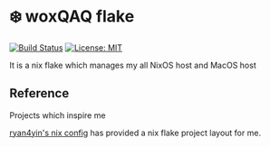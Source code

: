 # :snowflake: woxQAQ flake

[![Build Status](https://img.shields.io/endpoint.svg?url=https%3A%2F%2Factions-badge.atrox.dev%2FwoxQAQ%2Fnixos-config%2Fbadge%3Fref%3Dmain&style=flat)](https://actions-badge.atrox.dev/woxQAQ/nixos-config/goto?ref=main)
[![License: MIT](https://img.shields.io/badge/License-MIT-yellow.svg)](https://opensource.org/licenses/MIT)

It is a nix flake which manages my all NixOS host and MacOS host

## Reference

Projects which inspire me

[ryan4yin's nix config](https://github.com/ryan4yin/nix-config) has provided a
nix flake project layout for me.
